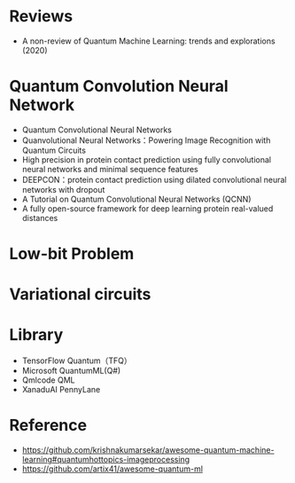 
# Reviews
- A non-review of Quantum Machine Learning: trends and explorations (2020)

# Quantum Convolution Neural Network  
- Quantum Convolutional Neural Networks  
- Quanvolutional Neural Networks：Powering Image Recognition with Quantum Circuits   
- High precision in protein contact prediction using fully convolutional neural networks and minimal sequence features  
- DEEPCON：protein contact prediction using dilated convolutional neural networks with dropout  
- A Tutorial on Quantum Convolutional Neural Networks (QCNN)  
- A fully open-source framework for deep learning protein real-valued distances  


# Low-bit Problem



# Variational circuits



# 




# Library
- TensorFlow Quantum（TFQ） 
- Microsoft QuantumML(Q#) 
- Qmlcode QML  
- XanaduAI PennyLane  


# Reference
- https://github.com/krishnakumarsekar/awesome-quantum-machine-learning#quantumhottopics-imageprocessing
- https://github.com/artix41/awesome-quantum-ml
